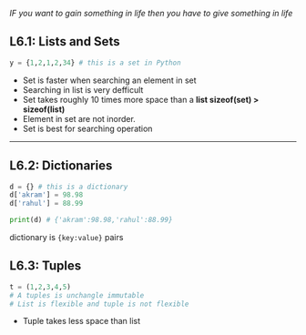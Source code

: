 *IF you want to gain something in life then you have to give something in life*

## L6.1:  Lists and Sets

```python
y = {1,2,1,2,34} # this is a set in Python
```

* Set is faster when searching an element in set
* Searching in list is very defficult
* Set takes roughly 10 times more space than a **list sizeof(set) > sizeof(list)**
* Element in set are not inorder.
* Set is best for searching operation

***

## L6.2: Dictionaries

```python
d = {} # this is a dictionary
d['akram'] = 98.98
d['rahul'] = 88.99

print(d) # {'akram':98.98,'rahul':88.99}
```
dictionary is ``{key:value}`` pairs

## L6.3: Tuples

```python
t = (1,2,3,4,5)
# A tuples is unchangle immutable
# List is flexible and tuple is not flexible
```
* Tuple takes less space than list

